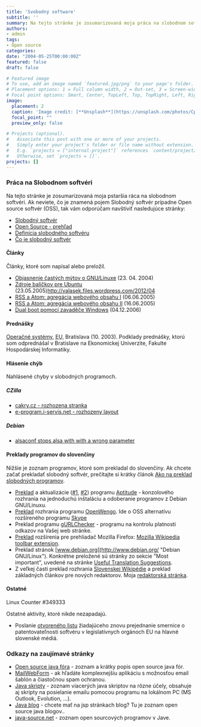 ```yaml
---
title: 'Svobodný software'
subtitle: ''
summary: Na tejto stránke je zosumarizovaná moja práca na slobodnom softvéri
authors:
- admin
tags:
- Open source
categories:
date: "2004-05-25T00:00:00Z"
featured: false
draft: false

# Featured image
# To use, add an image named `featured.jpg/png` to your page's folder.
# Placement options: 1 = Full column width, 2 = Out-set, 3 = Screen-width
# Focal point options: Smart, Center, TopLeft, Top, TopRight, Left, Right, BottomLeft, Bottom, BottomRight
image:
  placement: 2
  caption: 'Image credit: [**Unsplash**](https://unsplash.com/photos/CpkOjOcXdUY)'
  focal_point: ""
  preview_only: false

# Projects (optional).
#   Associate this post with one or more of your projects.
#   Simply enter your project's folder or file name without extension.
#   E.g. `projects = ["internal-project"]` references `content/project/deep-learning/index.md`.
#   Otherwise, set `projects = []`.
projects: []
---
```


### Práca na Slobodnom softvéri

Na tejto stránke je zosumarizovaná moja pstaršia ráca na slobodnom softvéri. Ak neviete, čo je znamená pojem Slobodný softvér prípadne Open source softvér (OSS), tak vám odporúčam navštíviť nasledujúce stránky:

*   [Slobodný softvér](http://sk.wikipedia.org/wiki/Slobodn%C3%BD_softv%C3%A9r "Slobodný softvér")
*   [Open Source - prehľad](http://juraj.bednar.sk/work/prace/computer/opensource/ "Open Source - prehľad")
*   [Definícia slobodného softvéru](http://www.gnu.org/philosophy/free-sw.cs.html "Definícia slobodného softvéru")
*   [Čo je slobodný softvér](http://www.gnu.cz/article.php?id_art=29 "Čo je slobodný softvér")

#### Články

Články, ktoré som napísal alebo preložil.

*   [Objasnenie častých mýtov o GNU/Linuxe](http://www.linuxzone.cz/index.phtml?ids=10&idc=1052 "Článok na LinuxZone") (23\. 04\. 2004)
*   [Zdroje balíčkov pre Ubuntu](http://www.abclinuxu.cz/clanky/navody/zdroje-balickov-pre-ubuntu "Zdroje balíčkov pre Ubuntu") (23.05.2005)http://valasek.files.wordpress.com/2012/04
*   [RSS a Atom: agregácia webového obsahu I](http://www.abclinuxu.cz/clanky/programovani/rss-a-atom-agregacia-weboveho-obsahu-i "RSS a Atom I") (06.06.2005)
*   [RSS a Atom: agregácia webového obsahu II](http://www.abclinuxu.cz/clanky/programovani/rss-a-atom-agregacia-weboveho-obsahu-ii "RSS a Atom II") (16.06.2005)
*   [Dual boot pomocí zavaděče Windows](http://www.abclinuxu.cz/clanky/tipy/dual-boot-pomoci-zavadece-windows "Dula boot") (04.12.2006)

#### Prednášky

[Operačné systémy](/docs/operacne_systemy.pdf), <abbr title="Ekonomická Univerzita">EU</abbr>, Bratislava (10\. 2003). Podklady prednášky, ktorú som odprednášal v Bratislave na Ekonomickej Univerzite, Fakulte Hospodárskej Informatiky.

#### Hlásenie chýb

Nahlásené chyby v slobodných programoch.

##### CZilla

*   [cakry.cz - rozhozena stranka](http://bugzilla.czilla.cz/show_bug.cgi?id=1603 "CZilla chyba")
*   [e-program.i-servis.net - rozhozeny layout](http://bugzilla.czilla.cz/show_bug.cgi?id=736 "CZilla chyba")

##### Debian

*   [alsaconf stops alsa with with a wrong parameter](http://bugs.debian.org/cgi-bin/bugreport.cgi?bug=294112 "Chyba alsaconf")

#### Preklady programov do slovenčiny

Nižšie je zoznam programov, ktoré som prekladal do slovenčiny. Ak chcete začať prekladať slobodný softvér, prečítajte si krátky článok [Ako na preklad slobodných programov](http://www.valasek.biz/oss-preklad.php).

*   [Preklad](http://bugs.debian.org/cgi-bin/bugreport.cgi?bug=279559 "Preklad") a aktualizácie ([#1](http://bugs.debian.org/cgi-bin/bugreport.cgi?bug=309824 "Aktualizácia 1"), [#2](http://bugs.debian.org/cgi-bin/bugreport.cgi?bug=338527 "Aktualizácia 2")) programu [Aptitude](http://aptitude.sourceforge.net/ "Aptitude") - konzolového rozhrania na jednoduchú inštaláciu a odoberanie programov z Debian GNU/Linuxu.
*   [Preklad](http://dev.openwengo.com/trac/openwengo/trac.cgi/ticket/122) rozhrania programu [OpenWengo](http://openwengo.com/). Ide o OSS alternatívu rozšíreného programu [Skype](http://www.skype.com/)
*   Preklad programu [gURLChecker](http://gurlchecker.labs.libre-entreprise.org/ "gURLChecker domovská stránka") - programu na kontrolu platnosti odkazov na Vašej web stránke.
*   [Preklad](http://www.mediawiki.org/wiki/Extension:Firefox_toolbar "Wiki Firefox extension") rozšírenia pre prehliadač Mozilla Firefox: [Mozilla Wikipedia toolbar extension](http://wikipedia.mozdev.org/ "Wikipedia toolbar stránka").
*   Preklad stránok [www.debian.org](http://www.debian.org/ "Debian GNU/Linux"). Konkrétne preložené sú stránky zo sekcie "Most important", uvedené na stránke [Useful Translation Suggestions](http://www.debian.org/devel/website/translation_hints "Užitočné rady na prekladanie").
*   Z veľkej časti preklad rozhrania [Slovenskej Wikipédie](http://sk.wikipedia.org/ "Wikipédia") a preklad základných článkov pre nových redaktorov. Moja [redaktorská stránka](http://sk.wikipedia.org/wiki/Redaktor:Valasek "Redaktorská stránka").

#### Ostatné

Linux Counter #349333

Ostatné aktivity, ktoré nikde nezapadajú.

*   Poslanie [otvoreného listu](http://patenty.modry.cz/data/dopisy/otevreny_dopis_ceskym_mediim.html "Otvorený list") žiadajúceho znovu prejednanie smernice o patentovateľnosti softvéru v legislatívnych orgánoch EU na hlavné slovenské médiá.

### Odkazy na zaujímavé stránky

*   [Open source java fóra](http://java-source.net/open-source/forum-software "Open Source java fóra") - zoznam a krátky popis open source java fór.
*   [MailWebForm](http://freshmeat.net/projects/mailwebform/ "MailWebForm") - ak hľadáte komplexnejšiu aplikáciu s možnosťou email šablón a čiastočnou spam ochranou.
*   [Java skripty](http://www.javafile.com/forms.php "Java skripty") - zoznam viacerých java skriptov na rôzne účely, obsahuje aj skripty na posielanie emailu pomocou programu na lokálnom PC (MS Outlook, Evolution, ...).
*   [Java blog](http://java-source.net/open-source/bloggers "Open source Java blogy") - chcete mať na jsp stránkach blog? Tu je zoznam open source java blogov..
*   [java-source.net](http://java-source.net/ "Open source java programy") - zoznam open sourcových programov v Jave.
